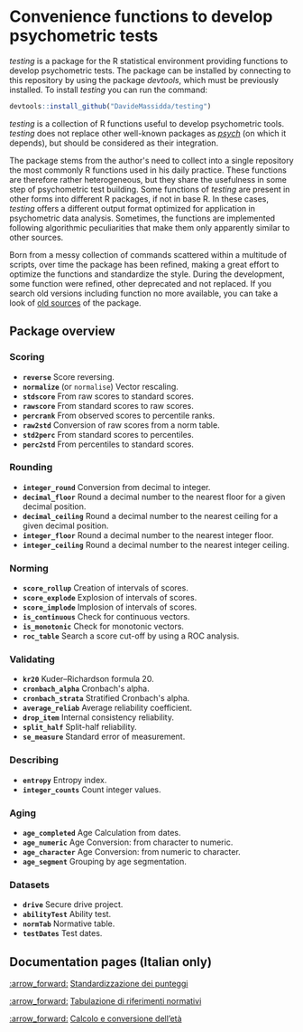 # Convenience functions to develop psychometric tests

_testing_ is a package for the R statistical environment providing functions to develop psychometric tests. The package can be installed by connecting to this repository by using the package _devtools_, which must be previously installed. To install _testing_ you can run the command:

```r
devtools::install_github("DavideMassidda/testing")
```

_testing_ is a collection of R functions useful to develop psychometric tools. _testing_ does not replace other well-known packages as [_psych_](https://cran.r-project.org/web/packages/psych/index.html) (on which it depends), but should be considered as their integration.

The package stems from the author's need to collect into a single repository the most commonly R functions used in his daily practice. These functions are therefore rather heterogeneous, but they share the usefulness in some step of psychometric test building. Some functions of _testing_ are present in other forms into different R packages, if not in base R. In these cases, _testing_ offers a different output format optimized for application in psychometric data analysis. Sometimes, the functions are implemented following algorithmic peculiarities that make them only apparently similar to other sources.

Born from a messy collection of commands scattered within a multitude of scripts, over time the package has been refined, making a great effort to optimize the functions and standardize the style. During the development, some function were refined, other deprecated and not replaced. If you search old versions including function no more available, you can take a look of [old sources](https://github.com/DavideMassidda/testing/releases) of the package.

## Package overview

### Scoring
* **`reverse`** Score reversing.
* **`normalize`** (or `normalise`) Vector rescaling.
* **`stdscore`** From raw scores to standard scores.
* **`rawscore`** From standard scores to raw scores.
* **`percrank`** From observed scores to percentile ranks.
* **`raw2std`** Conversion of raw scores from a norm table.
* **`std2perc`** From standard scores to percentiles.
* **`perc2std`** From percentiles to standard scores.

### Rounding
* **`integer_round`** Conversion from decimal to integer.
* **`decimal_floor`** Round a decimal number to the nearest floor for a given decimal position.
* **`decimal_ceiling`** Round a decimal number to the nearest ceiling for a given decimal position.
* **`integer_floor`** Round a decimal number to the nearest integer floor.
* **`integer_ceiling`** Round a decimal number to the nearest integer ceiling.

### Norming
* **`score_rollup`** Creation of intervals of scores.
* **`score_explode`** Explosion of intervals of scores.
* **`score_implode`** Implosion of intervals of scores.
* **`is_continuous`** Check for continuous vectors.
* **`is_monotonic`** Check for monotonic vectors.
* **`roc_table`** Search a score cut-off by using a ROC analysis.

### Validating
* **`kr20`** Kuder–Richardson formula 20.
* **`cronbach_alpha`** Cronbach's alpha.
* **`cronbach_strata`** Stratified Cronbach's alpha.
* **`average_reliab`** Average reliability coefficient.
* **`drop_item`** Internal consistency reliability.
* **`split_half`** Split-half reliability.
* **`se_measure`** Standard error of measurement.

### Describing
* **`entropy`** Entropy index.
* **`integer_counts`** Count integer values.

### Aging
* **`age_completed`** Age Calculation from dates.
* **`age_numeric`** Age Conversion: from character to numeric.
* **`age_character`** Age Conversion: from numeric to character.
* **`age_segment`** Grouping by age segmentation.

### Datasets
* **`drive`** Secure drive project.
* **`abilityTest`** Ability test.
* **`normTab`** Normative table.
* **`testDates`** Test dates.

## Documentation pages (Italian only)

[:arrow\_forward:](docs/it/standardization.md) [Standardizzazione dei punteggi](docs/it/standardization.md)

[:arrow\_forward:](docs/it/tabulation.md) [Tabulazione di riferimenti normativi](docs/it/tabulation.md)

[:arrow\_forward:](docs/it/ages.md) [Calcolo e conversione dell’età](docs/it/ages.md)
